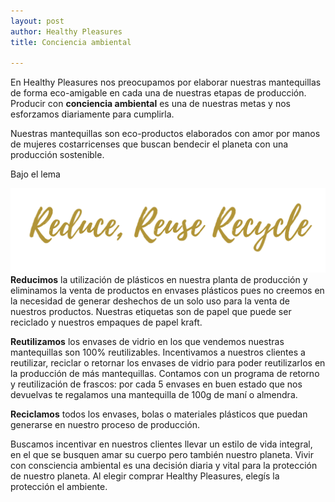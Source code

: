 ```yaml
---
layout: post
author: Healthy Pleasures
title: Conciencia ambiental

---
```

En Healthy Pleasures nos preocupamos por elaborar nuestras mantequillas de forma eco-amigable en cada una de nuestras etapas de producción. Producir con **conciencia ambiental** es una de nuestras metas y nos esforzamos diariamente para cumplirla.

Nuestras mantequillas son eco-productos elaborados con amor por manos de mujeres costarricenses que buscan bendecir el planeta con una producción sostenible.

Bajo el lema

![](/images/Reduce,reuse,recycle.png)**Reducimos** la utilización de plásticos en nuestra planta de producción y eliminamos la venta de productos en envases plásticos pues no creemos en la necesidad de generar deshechos de un solo uso para la venta de nuestros productos. Nuestras etiquetas son de papel que puede ser reciclado y nuestros empaques de papel kraft.

**Reutilizamos** los envases de vidrio en los que vendemos nuestras mantequillas son 100% reutilizables. Incentivamos a nuestros clientes a reutilizar, reciclar o retornar los envases de vidrio para poder reutilizarlos en la producción de más mantequillas. Contamos con un programa de retorno y reutilización de frascos: por cada 5 envases en buen estado que nos devuelvas te regalamos una mantequilla de 100g de maní o almendra.

**Reciclamos** todos los envases, bolas o materiales plásticos que puedan generarse en nuestro proceso de producción.

Buscamos incentivar en nuestros clientes llevar un estilo de vida integral, en el que se busquen amar su cuerpo pero también nuestro planeta. Vivir con consciencia ambiental es una decisión diaria y vital para la protección de nuestro planeta. Al elegir comprar Healthy Pleasures, elegís la protección el ambiente.